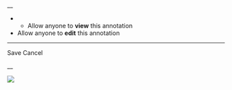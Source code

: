 __

  *   * Allow anyone to **view** this annotation
  * Allow anyone to **edit** this annotation



* * *

Save Cancel

__




![](https://bat.bing.com/action/0?ti=56018282&Ver=2&mid=69854a46-6df5-4074-b10a-f1a0fed36c78&sid=201ffde0635411ee902411d77b750559&vid=20202bf0635411ee9ac03f2e618b0b9f&vids=0&msclkid=N&pi=0&lg=en-US&sw=800&sh=600&sc=24&nwd=1&tl=Shortform%20%7C%20A%20Promised%20Land&p=https%3A%2F%2Fwww.shortform.com%2Fapp%2Fbook%2Fa-promised-land%2Fchapters-18-20&r=&lt=399&evt=pageLoad&sv=1&rn=103766)
